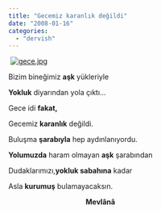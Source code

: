 ```yaml
---
title: "Gecemiz karanlık değildi"
date: "2008-01-16"
categories: 
  - "dervish"
---
```


 [![gece.jpg](/uploads/2008/01/gece.jpg)](/uploads/2008/01/gece.jpg "gece.jpg")

Bizim bineğimiz **aşk** yükleriyle

**Yokluk** diyarından yola çıktı...

Gece idi **fakat,**

Gecemiz **karanlık** değildi.

Buluşma **şarabıyla** hep aydınlanıyordu.

**Yolumuzda** haram olmayan **aşk** şarabından

Dudaklarımızı,**yokluk sabahına** kadar

Asla **kurumuş** bulamayacaksın.

                                       **Mevlânâ**
